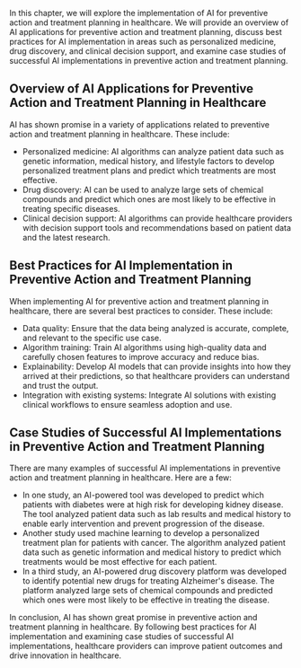 

In this chapter, we will explore the implementation of AI for preventive action and treatment planning in healthcare. We will provide an overview of AI applications for preventive action and treatment planning, discuss best practices for AI implementation in areas such as personalized medicine, drug discovery, and clinical decision support, and examine case studies of successful AI implementations in preventive action and treatment planning.

Overview of AI Applications for Preventive Action and Treatment Planning in Healthcare
--------------------------------------------------------------------------------------

AI has shown promise in a variety of applications related to preventive action and treatment planning in healthcare. These include:

* Personalized medicine: AI algorithms can analyze patient data such as genetic information, medical history, and lifestyle factors to develop personalized treatment plans and predict which treatments are most effective.
* Drug discovery: AI can be used to analyze large sets of chemical compounds and predict which ones are most likely to be effective in treating specific diseases.
* Clinical decision support: AI algorithms can provide healthcare providers with decision support tools and recommendations based on patient data and the latest research.

Best Practices for AI Implementation in Preventive Action and Treatment Planning
--------------------------------------------------------------------------------

When implementing AI for preventive action and treatment planning in healthcare, there are several best practices to consider. These include:

* Data quality: Ensure that the data being analyzed is accurate, complete, and relevant to the specific use case.
* Algorithm training: Train AI algorithms using high-quality data and carefully chosen features to improve accuracy and reduce bias.
* Explainability: Develop AI models that can provide insights into how they arrived at their predictions, so that healthcare providers can understand and trust the output.
* Integration with existing systems: Integrate AI solutions with existing clinical workflows to ensure seamless adoption and use.

Case Studies of Successful AI Implementations in Preventive Action and Treatment Planning
-----------------------------------------------------------------------------------------

There are many examples of successful AI implementations in preventive action and treatment planning in healthcare. Here are a few:

* In one study, an AI-powered tool was developed to predict which patients with diabetes were at high risk for developing kidney disease. The tool analyzed patient data such as lab results and medical history to enable early intervention and prevent progression of the disease.
* Another study used machine learning to develop a personalized treatment plan for patients with cancer. The algorithm analyzed patient data such as genetic information and medical history to predict which treatments would be most effective for each patient.
* In a third study, an AI-powered drug discovery platform was developed to identify potential new drugs for treating Alzheimer's disease. The platform analyzed large sets of chemical compounds and predicted which ones were most likely to be effective in treating the disease.

In conclusion, AI has shown great promise in preventive action and treatment planning in healthcare. By following best practices for AI implementation and examining case studies of successful AI implementations, healthcare providers can improve patient outcomes and drive innovation in healthcare.
